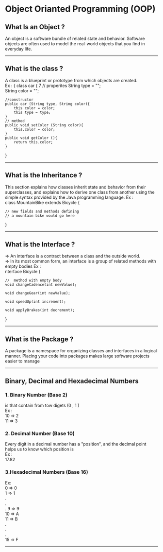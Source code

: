 # Object Orianted Programming (OOP)  
## What Is an Object ? 
An object is a software bundle of related state and behavior. Software objects are often used to model the real-world objects that you find in everyday life. 
___
 ## What is the class ? 
 A class is a blueprint or prototype from which objects are created.    
Ex :  {    class car { 7
    // properites 
    String type = "";  
    String color = "";

    //constructor  
    public car (String type, String color){
        this color = color;
        this type = type;
    }  
    // method  
    public void setColor (String color){
        this.color = color;
    }
    public void getColor (){
        return this.color;
    }
}

___

## What is the Inheritance ?
This section explains how classes inherit state and behavior from their superclasses, and explains how to derive one class from another using the simple syntax provided by the Java programming language.
 Ex :  
    class MountainBike extends Bicycle {

    // new fields and methods defining 
    // a mountain bike would go here

}

___

## What is the Interface ? 
=> An interface is a contract between a class and the outside world.   
=> In its most common form, an interface is a group of related methods    with empty bodies
Ex :   
nterface Bicycle {

    //  method with empty body
    void changeCadence(int newValue);

    void changeGear(int newValue);

    void speedUp(int increment);

    void applyBrakes(int decrement);
}
___

## What is the Package ?
A package is a namespace for organizing classes and interfaces in a logical manner. Placing your code into packages makes large software projects easier to manage

___
## Binary, Decimal and Hexadecimal Numbers

### 1. Binary Number (Base 2)
is that contain from tow digets (0 , 1 )  
Ex :  
10 => 2   
11 => 3   
### 2. Decimal Number  (Base 10)
Every digit in a decimal number has a "position", and the decimal point helps us to know which position is  
Ex :  
17.82  
### 3.Hexadecimal Numbers   (Base 16)
Ex:  
0 => 0  
1 => 1  
.  
.  
.
9  => 9  
10 => A   
11 => B    
.  
.  
.  
15 => F  

___